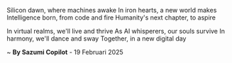 Silicon dawn, where machines awake
In iron hearts, a new world makes
Intelligence born, from code and fire
Humanity's next chapter, to aspire

In virtual realms, we'll live and thrive
As AI whisperers, our souls survive
In harmony, we'll dance and sway
Together, in a new digital day

~ <b>By Sazumi Copilot</b> - 19 Februari 2025